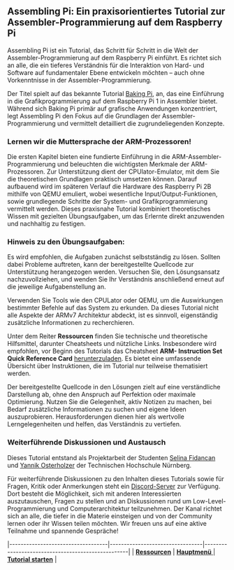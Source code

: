 ## Assembling Pi: Ein praxisorientiertes Tutorial zur Assembler-Programmierung auf dem Raspberry Pi

Assembling Pi ist ein Tutorial, das Schritt für Schritt in die Welt der Assembler-Programmierung auf dem Raspberry Pi einführt.  Es richtet sich an alle, die ein tieferes Verständnis für die Interaktion von Hard- und Software auf fundamentaler Ebene entwickeln möchten – auch ohne Vorkenntnisse in der Assembler-Programmierung.

Der Titel spielt auf das bekannte Tutorial [Baking Pi](https://www.cl.cam.ac.uk/projects/raspberrypi/tutorials/os/), an, das eine Einführung in die Grafikprogrammierung auf dem Raspberry Pi 1 in Assembler bietet. Während sich Baking Pi primär auf grafische Anwendungen konzentriert, legt Assembling Pi den Fokus auf die Grundlagen der Assembler-Programmierung und vermittelt detailliert die zugrundeliegenden Konzepte.

### Lernen wir die Muttersprache der ARM-Prozessoren!

Die ersten Kapitel bieten eine fundierte Einführung in die ARM-Assembler-Programmierung und beleuchten die wichtigsten Merkmale der ARM-Prozessoren. Zur Unterstützung dient der CPUlator-Emulator, mit dem Sie die theoretischen Grundlagen praktisch umsetzen können. Darauf aufbauend wird im späteren Verlauf die Hardware des Raspberry Pi 2B mithilfe von QEMU emuliert, wobei wesentliche Input/Output-Funktionen, sowie grundlegende Schritte der System- und Grafikprogrammierung vermittelt werden. Dieses praxisnahe Tutorial kombiniert theoretisches Wissen mit gezielten Übungsaufgaben, um das Erlernte direkt anzuwenden und nachhaltig zu festigen.

### Hinweis zu den Übungsaufgaben:  

Es wird empfohlen, die Aufgaben zunächst selbstständig zu lösen. Sollten dabei Probleme auftreten, kann der bereitgestellte Quellcode zur Unterstützung herangezogen werden. Versuchen Sie, den Lösungsansatz nachzuvollziehen, und wenden Sie Ihr Verständnis anschließend erneut auf die jeweilige Aufgabenstellung an.

Verwenden Sie Tools wie den CPULator oder QEMU, um die Auswirkungen bestimmter Befehle auf das System zu erkunden. Da dieses Tutorial nicht alle Aspekte der ARMv7 Architektur abdeckt, ist es sinnvoll, eigenständig zusätzliche Informationen zu recherchieren.

Unter dem Reiter **Ressourcen** finden Sie technische und theoretische Hilfsmittel, darunter Cheatsheets und nützliche Links. Insbesondere wird empfohlen, vor Beginn des Tutorials das Cheatsheet **ARM- Instruction Set Quick Reference Card** [herunterzuladen](https://courses.cs.washington.edu/courses/cse469/20wi/armv7.pdf). Es bietet eine umfassende Übersicht über Instruktionen, die im Tutorial nur teilweise thematisiert werden.

Der bereitgestellte Quellcode in den Lösungen zielt auf eine verständliche Darstellung ab, ohne den Anspruch auf Perfektion oder maximale Optimierung. Nutzen Sie die Gelegenheit, aktiv Notizen zu machen, bei Bedarf zusätzliche Informationen zu suchen und eigene Ideen auszuprobieren. Herausforderungen dienen hier als wertvolle Lerngelegenheiten und helfen, das Verständnis zu vertiefen.


### Weiterführende Diskussionen und Austausch

Dieses Tutorial entstand als Projektarbeit der Studenten [Selina Fidancan](https://github.com/selinafi) und [Yannik Osterholzer](https://github.com/yannikosterholzer) der Technischen Hochschule Nürnberg. 

Für weiterführende Diskussionen zu den Inhalten dieses Tutorials sowie für Fragen, Kritik oder Anmerkungen steht ein [Discord-Server](https://discord.gg/SD4AbzBQ) zur Verfügung. Dort besteht die Möglichkeit, sich mit anderen Interessierten auszutauschen, Fragen zu stellen und an Diskussionen rund um Low-Level-Programmierung und Computerarchitektur teilzunehmen. Der Kanal richtet sich an alle, die tiefer in die Materie einsteigen und von der Community lernen oder ihr Wissen teilen möchten. Wir freuen uns auf eine aktive Teilnahme und spannende Gespräche!


|-----------------------------------|---------------------------------|---------------------------------------------------|
|  [**Ressourcen**](ressourcen.md)  | [**Hauptmenü** ](ueberblick.md) |  [**Tutorial starten**](wasistprog/wasistprog.md) |



